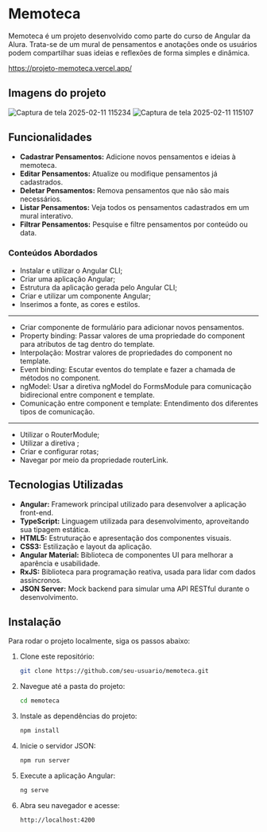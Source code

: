 # Memoteca

Memoteca é um projeto desenvolvido como parte do curso de Angular da Alura. Trata-se de um mural de pensamentos e anotações onde os usuários podem compartilhar suas ideias e reflexões de forma simples e dinâmica.

https://projeto-memoteca.vercel.app/

## Imagens do projeto
 ![Captura de tela 2025-02-11 115234](https://github.com/user-attachments/assets/c08f391f-f019-4908-80e1-7f947cb57553)
 ![Captura de tela 2025-02-11 115107](https://github.com/user-attachments/assets/cca4e5d6-d219-4dee-bf38-5b46a6e10ccb)




## Funcionalidades

- **Cadastrar Pensamentos:** Adicione novos pensamentos e ideias à memoteca.
- **Editar Pensamentos:** Atualize ou modifique pensamentos já cadastrados.
- **Deletar Pensamentos:** Remova pensamentos que não são mais necessários.
- **Listar Pensamentos:** Veja todos os pensamentos cadastrados em um mural interativo.
- **Filtrar Pensamentos:** Pesquise e filtre pensamentos por conteúdo ou data.


### Conteúdos Abordados
- Instalar e utilizar o Angular CLI;
- Criar uma aplicação Angular;
- Estrutura da aplicação gerada pelo Angular CLI;
- Criar e utilizar um componente Angular;
- Inserimos a fonte, as cores e estilos.
------------------------------------------------------
- Criar componente de formulário para adicionar novos pensamentos.
- Property binding: Passar valores de uma propriedade do component para atributos de tag dentro do template.
- Interpolação: Mostrar valores de propriedades do component no template.
- Event binding: Escutar eventos do template e fazer a chamada de métodos no component.
- ngModel: Usar a diretiva ngModel do FormsModule para comunicação bidirecional entre component e template.
- Comunicação entre component e template: Entendimento dos diferentes tipos de comunicação.
------
- Utilizar o RouterModule;
- Utilizar a diretiva <router-outlet>;
- Criar e configurar rotas;
- Navegar por meio da propriedade routerLink.

## Tecnologias Utilizadas
- **Angular:** Framework principal utilizado para desenvolver a aplicação front-end.
- **TypeScript:** Linguagem utilizada para desenvolvimento, aproveitando sua tipagem estática.
- **HTML5:** Estruturação e apresentação dos componentes visuais.
- **CSS3:** Estilização e layout da aplicação.
- **Angular Material:** Biblioteca de componentes UI para melhorar a aparência e usabilidade.
- **RxJS:** Biblioteca para programação reativa, usada para lidar com dados assíncronos.
- **JSON Server:** Mock backend para simular uma API RESTful durante o desenvolvimento.

## Instalação

Para rodar o projeto localmente, siga os passos abaixo:

1. Clone este repositório:
   ```bash
   git clone https://github.com/seu-usuario/memoteca.git
   ```

2. Navegue até a pasta do projeto:
   ```bash
   cd memoteca
   ```

3. Instale as dependências do projeto:
   ```bash
   npm install
   ```

4. Inicie o servidor JSON:
   ```bash
   npm run server
   ```

5. Execute a aplicação Angular:
   ```bash
   ng serve
   ```

6. Abra seu navegador e acesse:
   ```
   http://localhost:4200
   ```



